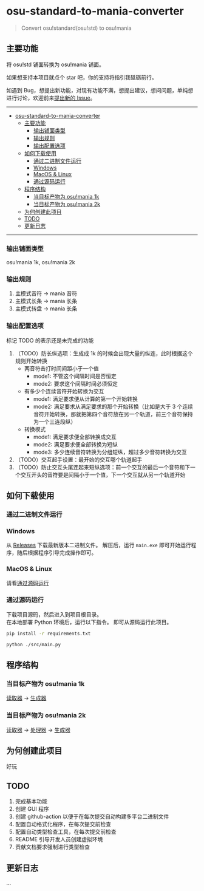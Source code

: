 # osu-standard-to-mania-converter

> Convert osu!standard(osu!std) to osu!mania

## 主要功能

将 osu!std 铺面转换为 osu!mania 铺面。

如果想支持本项目就点个 star 吧，你的支持将指引我砥砺前行。

如遇到 Bug，想提出新功能，对现有功能不满，想提出建议，想问问题，单纯想进行讨论，欢迎前来[提出新的 Issue](https://github.com/HowieHz/osu-standard-to-mania-converter/issues/new/choose)。

---

- [osu-standard-to-mania-converter](#osu-standard-to-mania-converter)
  - [主要功能](#主要功能)
    - [输出铺面类型](#输出铺面类型)
    - [输出规则](#输出规则)
    - [输出配置选项](#输出配置选项)
  - [如何下载使用](#如何下载使用)
    - [通过二进制文件运行](#通过二进制文件运行)
    - [Windows](#windows)
    - [MacOS \& Linux](#macos--linux)
    - [通过源码运行](#通过源码运行)
  - [程序结构](#程序结构)
    - [当目标产物为 osu!mania 1k](#当目标产物为-osumania-1k)
    - [当目标产物为 osu!mania 2k](#当目标产物为-osumania-2k)
  - [为何创建此项目](#为何创建此项目)
  - [TODO](#todo)
  - [更新日志](#更新日志)

---

### 输出铺面类型

osu!mania 1k, osu!mania 2k

### 输出规则

1. 主模式音符 -> mania 音符
2. 主模式长条 -> mania 长条
3. 主模式转盘 -> mania 长条

### 输出配置选项

标记 TODO 的表示还是未完成的功能

1. （TODO）防长纵选项：生成成 1k 的时候会出现大量的纵连，此时根据这个规则开始转换
   - 两音符击打时间间距小于一个值
     - mode1: 不管这个间隔时间是否恒定
     - mode2: 要求这个间隔时间必须恒定
   - 有多少个连续音符开始转换为交互
     - mode1: 满足要求便从计算的第一个开始转换
     - mode2: 满足要求从满足要求的那个开始转换（比如是大于 3 个连续音符开始转换，那就把第四个音符放在另一个轨道，前三个音符保持为一个三连段纵）
   - 转换模式
     - mode1: 满足要求便全部转换成交互
     - mode2: 满足要求便全部转换为短纵
     - mode3: 多少连续音符转换为分组短纵，超过多少音符转换为交互
2. （TODO）交互起手设置：最开始的交互哪个轨道起手
3. （TODO）防止交互头尾连起来短纵选项：前一个交互的最后一个音符和下一个交互开头的音符要是间隔小于一个值，下一个交互就从另一个轨道开始

## 如何下载使用

### 通过二进制文件运行

### Windows

从 [Releases](https://github.com/HowieHz/osu-standard-to-mania-converter/releases) 下载最新版本二进制文件。
解压后，运行 `main.exe` 即可开始运行程序，随后根据程序引导完成操作即可。

### MacOS & Linux

请看[通过源码运行](#通过源码运行)

### 通过源码运行

下载项目源码，然后进入到项目根目录。  
在本地部署 Python 环境后，运行以下指令。
即可从源码运行此项目。

```bash
pip install -r requirements.txt
```

```bash
python ./src/main.py
```

## 程序结构

### 当目标产物为 osu!mania 1k

[读取器](./src/lib/reader/) -> [生成器](./src/lib/exporter/)

### 当目标产物为 osu!mania 2k

[读取器](./src/lib/reader/) -> [处理器](./src/lib/processor/) -> [生成器](./src/lib/exporter/)

## 为何创建此项目

好玩

## TODO

1. 完成基本功能
2. 创建 GUI 程序
3. 创建 github-action 以便于在每次提交自动构建多平台二进制文件
4. 配置自动格式化程序，在每次提交前检查
5. 配置自动类型检查工具，在每次提交前检查
6. README 引导开发人员创建虚拟环境
7. 贡献文档要求强制进行类型检查

## 更新日志

...
